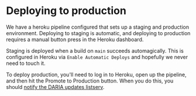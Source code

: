 # Deploying to production

We have a heroku pipeline configured that sets up a staging and production environment. Deploying to staging is automatic, and deploying to production requires a manual button press in the Heroku dashboard.

Staging is deployed when a build on `main` succeeds automagically. This is configured in Heroku via `Enable Automatic Deploys` and hopefully we never need to touch it.

To deploy production, you'll need to log in to Heroku, open up the pipeline, and then hit the Promote to Production button. When you do this, you should [notify the DARIA updates listserv](https://github.com/DCAFEngineering/dcaf_case_management/blob/main/docs/administering/ONBOARDING_A_NEW_FUND.md).

